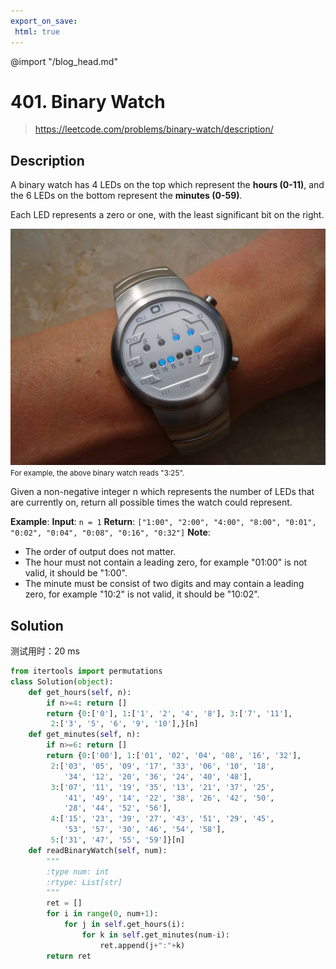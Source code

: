 ```yaml
---
export_on_save:
 html: true
---
```


@import "/blog_head.md"

# 401. Binary Watch

> <https://leetcode.com/problems/binary-watch/description/>

## Description

A binary watch has 4 LEDs on the top which represent the **hours (0-11)**, and the 6 LEDs on the bottom represent the **minutes (0-59)**.

Each LED represents a zero or one, with the least significant bit on the right.

![](/LeetCode/Binary_clock_samui_moon.jpg)
<small>For example, the above binary watch reads "3:25".</small>

Given a non-negative integer n which represents the number of LEDs that are currently on, return all possible times the watch could represent.

**Example**:
**Input**: `n = 1`
**Return**: `["1:00", "2:00", "4:00", "8:00", "0:01", "0:02", "0:04", "0:08", "0:16", "0:32"]`
**Note**:
- The order of output does not matter.
- The hour must not contain a leading zero, for example "01:00" is not valid, it should be "1:00".
- The minute must be consist of two digits and may contain a leading zero, for example "10:2" is not valid, it should be "10:02".

## Solution

测试用时：20 ms
```python
from itertools import permutations
class Solution(object):
    def get_hours(self, n):
        if n>=4: return []
        return {0:['0'], 1:['1', '2', '4', '8'], 3:['7', '11'],
         2:['3', '5', '6', '9', '10'],}[n]
    def get_minutes(self, n):
        if n>=6: return []
        return {0:['00'], 1:['01', '02', '04', '08', '16', '32'],
         2:['03', '05', '09', '17', '33', '06', '10', '18',
            '34', '12', '20', '36', '24', '40', '48'],
         3:['07', '11', '19', '35', '13', '21', '37', '25',
            '41', '49', '14', '22', '38', '26', '42', '50',
            '28', '44', '52', '56'],
         4:['15', '23', '39', '27', '43', '51', '29', '45', 
            '53', '57', '30', '46', '54', '58'],
         5:['31', '47', '55', '59']}[n]
    def readBinaryWatch(self, num):
        """
        :type num: int
        :rtype: List[str]
        """
        ret = []
        for i in range(0, num+1):
            for j in self.get_hours(i):
                for k in self.get_minutes(num-i):
                    ret.append(j+":"+k)
        return ret
```


